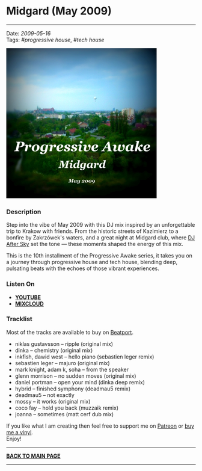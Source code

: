 # Midgard (May 2009)

----

Date: *2009-05-16*  
Tags: *#progressive house*, *#tech house*  

<!-- FIXME: YT link instead of Mixcloud -->
[![Shivioua - Midgard (May 2009)](./images/midgard-may-2009.jpg)](https://youtu.be/0ih1YWGmAgQ)  

### Description

Step into the vibe of May 2009 with this DJ mix inspired by an unforgettable trip to Krakow with friends. From the historic streets of Kazimierz to a bonfire by Zakrzówek's waters, and a great night at Midgard club, where [DJ After Sky](https://soundcloud.com/after_sky/tracks) set the tone — these moments shaped the energy of this mix. 

This is the 10th installment of the Progressive Awake series, it takes you on a journey through progressive house and tech house, blending deep, pulsating beats with the echoes of those vibrant experiences.  

### Listen On

* [**YOUTUBE**](https://youtu.be/0ih1YWGmAgQ)  
* [**MIXCLOUD**](https://www.mixcloud.com/progressiveawake/midgard-may-2009/)

<!-- 
* [**Download MP3 (60MB)**](https://1drv.ms/u/s!AmzuuXrjf51v2LJImImzUwMnG3KUBA?e=ocnq6L)
-->

### Tracklist

Most of the tracks are available to buy on <a href="http://beatport.com" target="_blank">Beatport</a>.  

* niklas gustavsson – ripple (original mix)
* dinka – chemistry (original mix)
* inkfish, dawid west – hello piano (sebastien leger remix)
* sebastien leger – majuro (original mix)
* mark knight, adam k, soha – from the speaker
* glenn morrison – no sudden moves (original mix)
* daniel portman – open your mind (dinka deep remix)
* hybrid – finished symphony (deadmau5 remix)
* deadmau5 – not exactly
* mossy – it works (original mix)
* coco fay – hold you back (muzzaik remix)
* joanna – sometimes (matt cerf dub mix)

If you like what I am creating then feel free to support me on [Patreon](https://www.patreon.com/shivioua) or [buy me a vinyl](https://www.buymeacoffee.com/shivioua).  
Enjoy!  


----

[**BACK TO MAIN PAGE**](./README.md)

---- 
